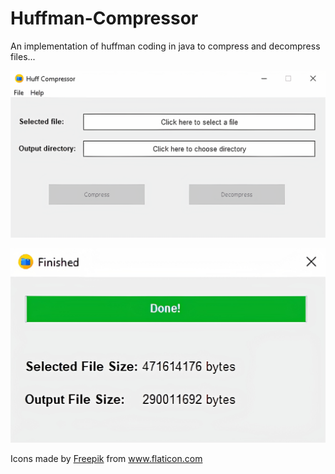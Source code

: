 # Huffman-Compressor
An implementation of huffman coding in java to compress and decompress files...

![User Interface](/git_resource/ui.png?raw=true "Main GUI")

![ProgressBar](/git_resource/ui2.png?raw=true "Complete Dialog GUI")

<div>Icons made by <a href="https://www.freepik.com" title="Freepik">Freepik</a> from <a href="https://www.flaticon.com/" title="Flaticon">www.flaticon.com</a></div>
